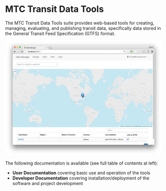 # MTC Transit Data Tools

The MTC Transit Data Tools suite provides web-based tools for creating, managing, evaluating, and publishing transit data, specifically data stored in the General Transit Feed Specification (GTFS) format.

![screenshot](img/public-portal.png)

The following documentation is available (see full table of contents at left):

- **User Documentation** covering basic use and operation of the tools
- **Developer Documentation** covering installation/deployment of the software and project development
